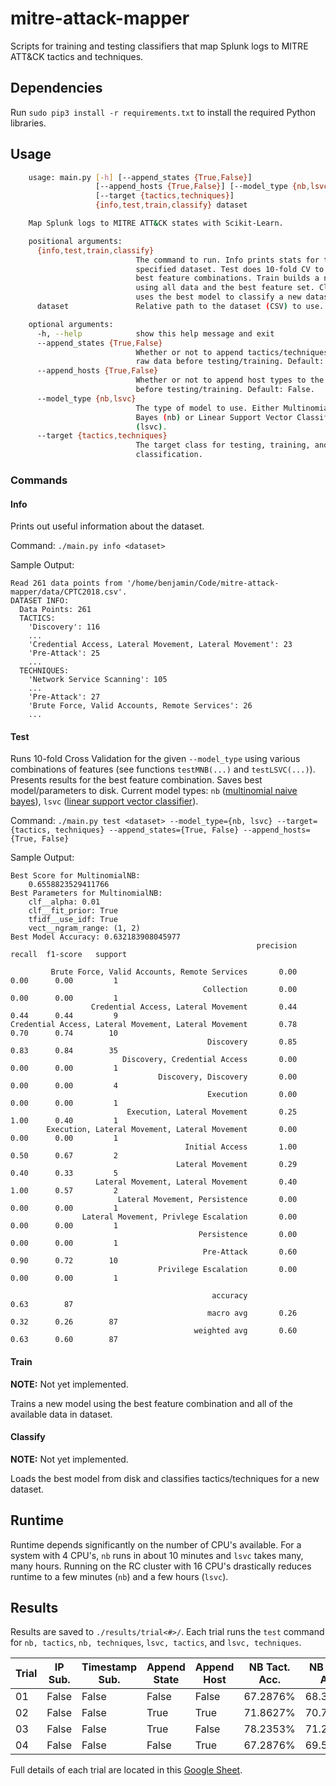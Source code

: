 # mitre-attack-mapper
Scripts for training and testing classifiers that map Splunk logs to MITRE ATT&amp;CK tactics and techniques.

## Dependencies

Run `sudo pip3 install -r requirements.txt` to install the required Python libraries.

## Usage

``` bash
    usage: main.py [-h] [--append_states {True,False}]
                   [--append_hosts {True,False}] [--model_type {nb,lsvc}]
                   [--target {tactics,techniques}]
                   {info,test,train,classify} dataset

    Map Splunk logs to MITRE ATT&CK states with Scikit-Learn.

    positional arguments:
      {info,test,train,classify}
                            The command to run. Info prints stats for the
                            specified dataset. Test does 10-fold CV to find the
                            best feature combinations. Train builds a new model
                            using all data and the best feature set. Classify
                            uses the best model to classify a new dataset.
      dataset               Relative path to the dataset (CSV) to use.

    optional arguments:
      -h, --help            show this help message and exit
      --append_states {True,False}
                            Whether or not to append tactics/techniques to the
                            raw data before testing/training. Default: False.
      --append_hosts {True,False}
                            Whether or not to append host types to the raw data
                            before testing/training. Default: False.
      --model_type {nb,lsvc}
                            The type of model to use. Either Multinomial Naive
                            Bayes (nb) or Linear Support Vector Classifier
                            (lsvc).
      --target {tactics,techniques}
                            The target class for testing, training, and
                            classification.
```

### Commands

#### Info

Prints out useful information about the dataset.

Command: `./main.py info <dataset>`

Sample Output:
```
Read 261 data points from '/home/benjamin/Code/mitre-attack-mapper/data/CPTC2018.csv'.
DATASET INFO:
  Data Points: 261
  TACTICS:
    'Discovery': 116
    ...
    'Credential Access, Lateral Movement, Lateral Movement': 23
    'Pre-Attack': 25
    ...
  TECHNIQUES:
    'Network Service Scanning': 105
    ...
    'Pre-Attack': 27
    'Brute Force, Valid Accounts, Remote Services': 26
    ...
```

#### Test

Runs 10-fold Cross Validation for the given `--model_type` using various combinations of features (see functions `testMNB(...)` and `testLSVC(...)`). Presents results for the best feature combination. Saves best model/parameters to disk. Current model types: `nb` ([multinomial naive bayes](https://scikit-learn.org/stable/modules/generated/sklearn.naive\_bayes.MultinomialNB.html)), `lsvc` ([linear support vector classifier](https://scikit-learn.org/stable/modules/generated/sklearn.svm.LinearSVC.html#sklearn.svm.LinearSVC)).

Command: `./main.py test <dataset> --model_type={nb, lsvc} --target={tactics, techniques} --append_states={True, False} --append_hosts={True, False}`

Sample Output:

```
Best Score for MultinomialNB:
    0.6558823529411766
Best Parameters for MultinomialNB:
    clf__alpha: 0.01
    clf__fit_prior: True
    tfidf__use_idf: True
    vect__ngram_range: (1, 2)
Best Model Accuracy: 0.632183908045977
                                                       precision    recall  f1-score   support

         Brute Force, Valid Accounts, Remote Services       0.00      0.00      0.00         1
                                           Collection       0.00      0.00      0.00         1
                  Credential Access, Lateral Movement       0.44      0.44      0.44         9
Credential Access, Lateral Movement, Lateral Movement       0.78      0.70      0.74        10
                                            Discovery       0.85      0.83      0.84        35
                         Discovery, Credential Access       0.00      0.00      0.00         1
                                 Discovery, Discovery       0.00      0.00      0.00         4
                                            Execution       0.00      0.00      0.00         1
                          Execution, Lateral Movement       0.25      1.00      0.40         1
        Execution, Lateral Movement, Lateral Movement       0.00      0.00      0.00         1
                                       Initial Access       1.00      0.50      0.67         2
                                     Lateral Movement       0.29      0.40      0.33         5
                   Lateral Movement, Lateral Movement       0.40      1.00      0.57         2
                        Lateral Movement, Persistence       0.00      0.00      0.00         1
                Lateral Movement, Privlege Escalation       0.00      0.00      0.00         1
                                          Persistence       0.00      0.00      0.00         1
                                           Pre-Attack       0.60      0.90      0.72        10
                                 Privilege Escalation       0.00      0.00      0.00         1

                                             accuracy                           0.63        87
                                            macro avg       0.26      0.32      0.26        87
                                         weighted avg       0.60      0.63      0.60        87
```

#### Train

<b>NOTE:</b> Not yet implemented.

Trains a new model using the best feature combination and all of the available data in dataset.

#### Classify

<b>NOTE:</b> Not yet implemented.

Loads the best model from disk and classifies tactics/techniques for a new dataset.

## Runtime

Runtime depends significantly on the number of CPU's available. For a system with 4 CPU's, `nb` runs in about 10 minutes and `lsvc` takes many, many hours. Running on the RC cluster with 16 CPU's drastically reduces runtime to a few minutes (`nb`) and a few hours (`lsvc`).

## Results

Results are saved to `./results/trial<#>/`. Each trial runs the `test` command for `nb, tactics`, `nb, techniques`, `lsvc, tactics`, and `lsvc, techniques`.

| Trial | IP Sub. | Timestamp Sub. | Append State | Append Host | NB Tact. Acc. | NB Tech. Acc. | LSVC Tact. Acc. | LSVC Tech. Acc. |
|-------|---------|----------------|--------------|-------------|---------------|---------------|-----------------|-----------------|
| 01    | False   | False          | False        | False       | 67.2876%      | 68.3660%      | 66.2092%        | 71.1438%        |
| 02    | False   | False          | True         | True        | 71.8627%      | 70.7843%      | 81.0458%        | 78.7582%        |
| 03    | False   | False          | True         | False       | 78.2353%      | 71.2418%      | 79.9020%        | 81.1438%        |
| 04    | False   | False          | False        | True        | 67.2876%      | 69.5425%      | 70.0000%        | 72.4183%        |

Full details of each trial are located in this [Google Sheet](https://docs.google.com/spreadsheets/d/1wbaUEhL4T0IqbtWG6HGlXXJpis3WfVbRUYDiIlfPDg4/edit#gid=137534009).
